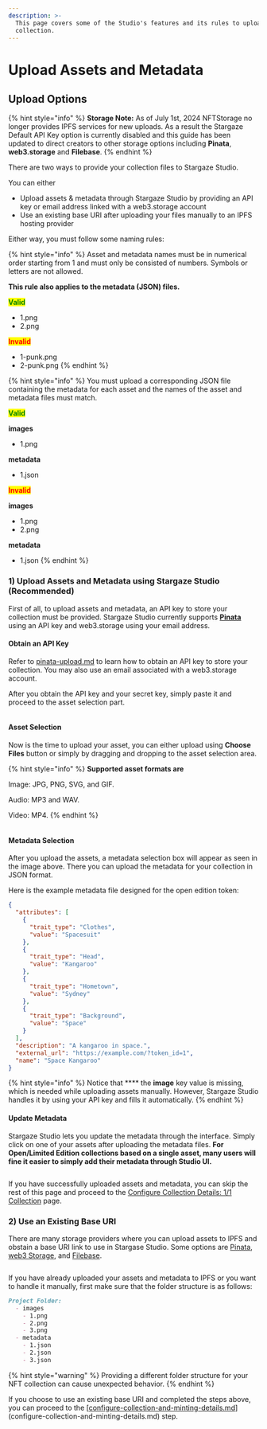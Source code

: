 ```yaml
---
description: >-
  This page covers some of the Studio's features and its rules to upload a
  collection.
---
```


# Upload Assets and Metadata

## Upload Options

{% hint style="info" %}
**Storage Note:** As of July 1st, 2024 NFTStorage no longer provides IPFS services for new uploads. As a result the Stargaze Default API Key option is currently disabled and this guide has been updated to direct creators to other storage options including **Pinata**, **web3.storage** and **Filebase**.
{% endhint %}

There are two ways to provide your collection files to Stargaze Studio.

You can either

* Upload assets & metadata through Stargaze Studio by providing an API key or email address linked with a web3.storage account
* Use an existing base URI after uploading your files manually to an IPFS hosting provider

Either way, you must follow some naming rules:

{% hint style="info" %}
Asset and metadata names must be in numerical order starting from 1 and must only be consisted of numbers. Symbols or letters are not allowed.

**This rule also applies to the metadata (JSON) files.**

<mark style="color:green;">**Valid**</mark>

* 1.png
* 2.png

<mark style="color:red;">**Invalid**</mark>

* 1-punk.png
* 2-punk.png
{% endhint %}

{% hint style="info" %}
You must upload a corresponding JSON file containing the metadata for each asset and the names of the asset and metadata files must match.

<mark style="color:green;">**Valid**</mark>

**images**

* 1.png

**metadata**

* 1.json

<mark style="color:red;">**Invalid**</mark>

**images**

* 1.png
* 2.png

**metadata**

* 1.json
{% endhint %}

### 1) Upload Assets and Metadata using Stargaze Studio (Recommended)

First of all, to upload assets and metadata, an API key to store your collection must be provided. Stargaze Studio currently supports [**Pinata**](https://www.pinata.cloud) using an API key and web3.storage using your email address.

#### Obtain an API Key

Refer to [pinata-upload.md](../../../readme/3.-add-assets-and-metadata/pinata-upload.md "mention") to learn how to obtain an API key to store your collection. You may also use an email associated with a web3.storage account.

After you obtain the API key and your secret key, simply paste it and proceed to the asset selection part.

<figure><img src="../../../../.gitbook/assets/image (55).png" alt=""><figcaption></figcaption></figure>

#### Asset Selection

Now is the time to upload your asset, you can either upload using **Choose Files** button or simply by dragging and dropping to the asset selection area.

{% hint style="info" %}
**Supported asset formats are**

Image: JPG, PNG, SVG, and GIF.

Audio: MP3 and WAV.

Video: MP4.
{% endhint %}

<figure><img src="../../../../.gitbook/assets/image (61).png" alt=""><figcaption></figcaption></figure>

#### Metadata Selection

After you upload the assets, a metadata selection box will appear as seen in the image above. There you can upload the metadata for your collection in JSON format.

Here is the example metadata file designed for the open edition token:

```json
{
  "attributes": [
    {
      "trait_type": "Clothes",
      "value": "Spacesuit"
    },
    {
      "trait_type": "Head",
      "value": "Kangaroo"
    },
    {
      "trait_type": "Hometown",
      "value": "Sydney"
    },
    {
      "trait_type": "Background",
      "value": "Space"
    }
  ],
  "description": "A kangaroo in space.",
  "external_url": "https://example.com/?token_id=1",
  "name": "Space Kangaroo"
}
```

{% hint style="info" %}
Notice that \*\*\*\* the **image** key value is missing, which is needed while uploading assets manually. However, Stargaze Studio handles it by using your API key and fills it automatically.
{% endhint %}

#### Update Metadata

Stargaze Studio lets you update the metadata through the interface. Simply click on one of your assets after uploading the metadata files. **For Open/Limited Edition collections based on a single asset, many users will fine it easier to simply add their metadata through Studio UI.**

<figure><img src="../../../../.gitbook/assets/image (60).png" alt=""><figcaption></figcaption></figure>

If you have successfully uploaded assets and metadata, you can skip the rest of this page and proceed to the [Configure Collection Details: 1/1 Collection](configure-collection-and-minting-details.md) page.

### 2) Use an Existing Base URI

There are many storage providers where you can upload assets to IPFS and obstain a base URI link to use in Stargase Studio. Some options are [Pinata](https://www.pinata.cloud), [web3 Storage](https://web3.storage), and [Filebase](https://filebase.com).

<figure><img src="../../../../.gitbook/assets/image (57).png" alt=""><figcaption></figcaption></figure>

If you have already uploaded your assets and metadata to IPFS or you want to handle it manually, first make sure that the folder structure is as follows:

```markdown
Project Folder:
  - images
    - 1.png
    - 2.png
    - 3.png
  - metadata
    - 1.json
    - 2.json
    - 3.json
```

{% hint style="warning" %}
Providing a different folder structure for your NFT collection can cause unexpected behavior.
{% endhint %}

If you choose to use an existing base URI and completed the steps above, you can proceed to the [[configure-collection-and-minting-details.md](../configure-collection-and-minting-details.md "mention")](configure-collection-and-minting-details.md) step.
